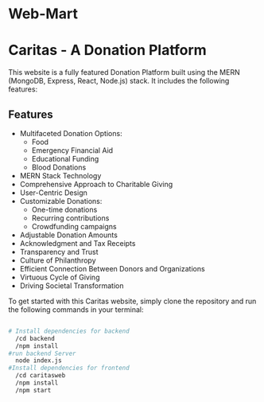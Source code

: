 # Web-Mart

<!-- Caritas README file -->

<h1>Caritas - A Donation Platform</h1>

<p> This website is a fully featured Donation Platform built using the MERN (MongoDB, Express, React, Node.js) stack. It includes the following features: </p>

<h2> Features </h2>

  <ul>
    <li>Multifaceted Donation Options:
      <ul>
        <li>Food</li>
        <li>Emergency Financial Aid</li>
        <li>Educational Funding</li>
        <li>Blood Donations</li>
      </ul>
    </li>
    <li>MERN Stack Technology</li>
    <li>Comprehensive Approach to Charitable Giving</li>
    <li>User-Centric Design</li>
    <li>Customizable Donations:
      <ul>
        <li>One-time donations</li>
        <li>Recurring contributions</li>
        <li>Crowdfunding campaigns</li>
      </ul>
    </li>
    <li>Adjustable Donation Amounts</li>
    <li>Acknowledgment and Tax Receipts</li>
    <li>Transparency and Trust</li>
    <li>Culture of Philanthropy</li>
    <li>Efficient Connection Between Donors and Organizations</li>
    <li>Virtuous Cycle of Giving</li>
    <li>Driving Societal Transformation</li>
  </ul>

<p> To get started with this Caritas website, simply clone the repository and run the following commands in your terminal: </p>

```bash

# Install dependencies for backend
  /cd backend
  /npm install
#run backend Server
  node index.js
#Install dependencies for frontend
  /cd caritasweb
  /npm install
  /npm start
  

